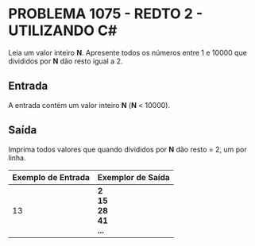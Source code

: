 # PROBLEMA 1075 - REDTO 2 - UTILIZANDO C#

Leia um valor inteiro **N**. Apresente todos os números entre 1 e 10000 que divididos por **N** dão resto igual a 2.

## Entrada
A entrada contém um valor inteiro **N** (**N** < 10000).

## Saída
Imprima todos valores que quando divididos por **N** dão resto = 2, um por linha.


| Exemplo de Entrada | Exemplor de Saída               |
|--------------------|---------------------------------|
| 13           | **2<br>15<br>28<br>41<br>...**        |  

